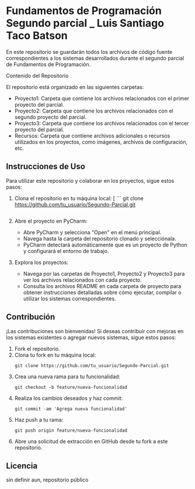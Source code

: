 # Fundamentos de Programación Segundo parcial _ Luis Santiago Taco Batson
En este repositorio se guardarán todos los archivos de código fuente correspondientes a los sistemas desarrollados durante el segundo parcial de Fundamentos de Programación. 


 Contenido del Repositorio

El repositorio está organizado en las siguientes carpetas:

- Proyecto1: Carpeta que contiene los archivos relacionados con el primer proyecto del parcial.
- Proyecto2: Carpeta que contiene los archivos relacionados con el segundo proyecto del parcial.
- Proyecto3: Carpeta que contiene los archivos relacionados con el tercer proyecto del parcial.
- Recursos: Carpeta que contiene archivos adicionales o recursos utilizados en los proyectos, como imágenes, archivos de configuración, etc.

## Instrucciones de Uso

Para utilizar este repositorio y colaborar en los proyectos, sigue estos pasos:

1. Clona el repositorio en tu máquina local:
   [ ```
    git clone https://github.com/tu_usuario/Segundo-Parcial.git
    ```](https://github.com/ls-tacob/Programacion_SantiagoTaco)
2. Abre el proyecto en PyCharm:
    - Abre PyCharm y selecciona "Open" en el menú principal.
    - Navega hasta la carpeta del repositorio clonado y selecciónala.
    - PyCharm detectará automáticamente que es un proyecto de Python y configurará el entorno de trabajo.

3. Explora los proyectos:
    - Navega por las carpetas de Proyecto1, Proyecto2 y Proyecto3 para ver los archivos relacionados con cada proyecto.
    - Consulta los archivos README en cada carpeta de proyecto para obtener instrucciones detalladas sobre cómo ejecutar, compilar o utilizar los sistemas correspondientes.

## Contribución

¡Las contribuciones son bienvenidas! Si deseas contribuir con mejoras en los sistemas existentes o agregar nuevos sistemas, sigue estos pasos:

1. Fork el repositorio.
2. Clona tu fork en tu máquina local:
    ```
    git clone https://github.com/tu_usuario/Segundo-Parcial.git
    ```
3. Crea una nueva rama para tu funcionalidad:
    ```
    git checkout -b feature/nueva-funcionalidad
    ```
4. Realiza los cambios deseados y haz commit:
    ```
    git commit -am 'Agrega nueva funcionalidad'
    ```
5. Haz push a tu rama:
    ```
    git push origin feature/nueva-funcionalidad
    ```
6. Abre una solicitud de extracción en GitHub desde tu fork a este repositorio.

## Licencia

sin definir aun, repositorio público
